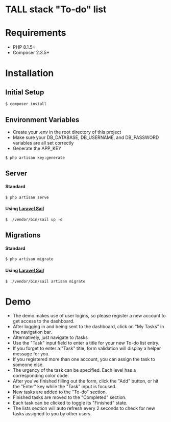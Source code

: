  # TALL stack "To-do" list

# Requirements
* PHP 8.1.5+
* Composer 2.3.5+

# Installation

## Initial Setup
```
$ composer install
```

## Environment Variables

* Create your .env in the root directory of this project
* Make sure your 
DB_DATABASE,
DB_USERNAME,
and
DB_PASSWORD
variables are all set correctly
* Generate the APP_KEY

```
$ php artisan key:generate
```

## Server

#### Standard
```
$ php artisan serve
```

#### Using [Laravel Sail](https://laravel.com/docs/sail)
```
$ ./vendor/bin/sail up -d
```

## Migrations

#### Standard
```
$ php artisan migrate
```

#### Using [Laravel Sail](https://laravel.com/docs/sail)
```
$ ./vendor/bin/sail artisan migrate
```

# Demo 
* The demo makes use of user logins, so please register a new account to get access to the dashboard.
* After logging in and being sent to the dashboard, click on "My Tasks" in the navigation bar.
* Alternatively, just navigate to /tasks
* Use the "Task" input field to enter a title for your new To-do list entry.
* If you forget to enter a "Task" title, form validation will display a helper message for you.
* If you registered more than one account, you can assign the task to someone else.
* The urgency of the task can be specified. Each level has a corresponding color code.
* After you've finished filling out the form, click the "Add" button, or hit the "Enter" key while the "Task" input is focused.
* New tasks are added to the "To-do" section.
* Finished tasks are moved to the "Completed" section.
* Each task can be clicked to toggle its "Finished" state.
* The lists section will auto refresh every 2 seconds to check for new tasks assigned to you by other users.